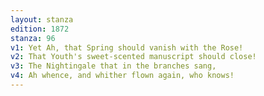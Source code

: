 ```yaml
---
layout: stanza
edition: 1872
stanza: 96
v1: Yet Ah, that Spring should vanish with the Rose!
v2: That Youth's sweet-scented manuscript should close!
v3: The Nightingale that in the branches sang,
v4: Ah whence, and whither flown again, who knows!
---
```

